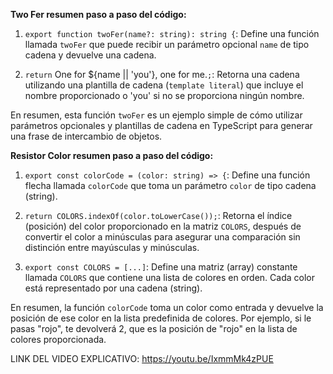 **Two Fer resumen paso a paso del código:**

1. `export function twoFer(name?: string): string {`: Define una función llamada `twoFer` que puede recibir un parámetro opcional `name` de tipo cadena y devuelve una cadena.
    
2. `return` One for ${name || 'you'}, one for me.`;`: Retorna una cadena utilizando una plantilla de cadena (`template literal`) que incluye el nombre proporcionado o 'you' si no se proporciona ningún nombre.
    

En resumen, esta función `twoFer` es un ejemplo simple de cómo utilizar parámetros opcionales y plantillas de cadena en TypeScript para generar una frase de intercambio de objetos.

**Resistor Color resumen paso a paso del código:**

1. `export const colorCode = (color: string) => {`: Define una función flecha llamada `colorCode` que toma un parámetro `color` de tipo cadena (string).
    
2. `return COLORS.indexOf(color.toLowerCase());`: Retorna el índice (posición) del color proporcionado en la matriz `COLORS`, después de convertir el color a minúsculas para asegurar una comparación sin distinción entre mayúsculas y minúsculas.
    
3. `export const COLORS = [...]`: Define una matriz (array) constante llamada `COLORS` que contiene una lista de colores en orden. Cada color está representado por una cadena (string).
    

En resumen, la función `colorCode` toma un color como entrada y devuelve la posición de ese color en la lista predefinida de colores. Por ejemplo, si le pasas "rojo", te devolverá 2, que es la posición de "rojo" en la lista de colores proporcionada.

LINK DEL VIDEO EXPLICATIVO: https://youtu.be/IxmmMk4zPUE
